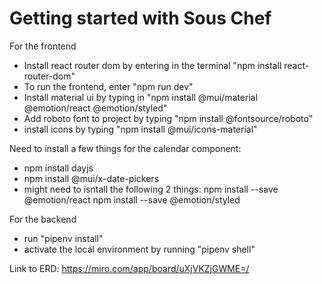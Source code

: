 # Getting started with Sous Chef

For the frontend
- Install react router dom by entering in the terminal "npm install react-router-dom"
- To run the frontend, enter "npm run dev"
- Install material ui by typing in "npm install @mui/material @emotion/react @emotion/styled"
- Add roboto font to project by typing "npm install @fontsource/roboto"
- install icons by typing "npm install @mui/icons-material"

Need to install a few things for the calendar component:
- npm install dayjs
- npm install @mui/x-date-pickers
- might need to isntall the following 2 things:
npm install --save @emotion/react
npm install --save @emotion/styled

For the backend
- run "pipenv install"
- activate the local environment by running "pipenv shell"

Link to ERD:
https://miro.com/app/board/uXjVKZjGWME=/
